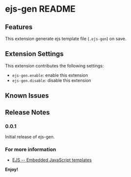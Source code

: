 # ejs-gen README

## Features

This extension generate ejs template file (`.ejs-gen`) on save.

## Extension Settings

This extension contributes the following settings:

* `ejs-gen.enable`: enable this extension
* `ejs-gen.disable`: disable this extension

## Known Issues


## Release Notes


### 0.0.1

Initial release of ejs-gen.

### For more information

* [EJS -- Embedded JavaScript templates](http://ejs.co)

**Enjoy!**
